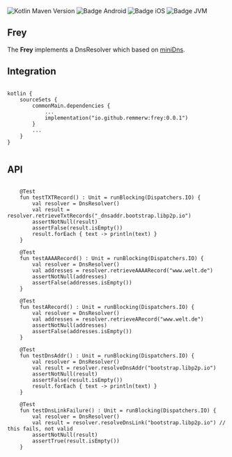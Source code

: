 <div>
    <div>
        <img src="https://img.shields.io/maven-central/v/io.github.remmerw/frey" alt="Kotlin Maven Version" />
        <img src="https://img.shields.io/badge/Platform-Android-brightgreen.svg?logo=android" alt="Badge Android" />
        <img src="https://img.shields.io/badge/Platform-iOS%20%2F%20macOS-lightgrey.svg?logo=apple" alt="Badge iOS" />
        <img src="https://img.shields.io/badge/Platform-JVM-8A2BE2.svg?logo=openjdk" alt="Badge JVM" />
    </div>
</div>

## Frey

The **Frey** implements a DnsResolver which based on [miniDns](https://github.com/MiniDNS/minidns).

## Integration

```
    
kotlin {
    sourceSets {
        commonMain.dependencies {
            ...
            implementation("io.github.remmerw:frey:0.0.1")
        }
        ...
    }
}
    
```

## API

```

    @Test
    fun testTXTRecord() : Unit = runBlocking(Dispatchers.IO) {
        val resolver = DnsResolver()
        val result = resolver.retrieveTxtRecords("_dnsaddr.bootstrap.libp2p.io")
        assertNotNull(result)
        assertFalse(result.isEmpty())
        result.forEach { text -> println(text) }
    }

    @Test
    fun testAAAARecord() : Unit = runBlocking(Dispatchers.IO) {
        val resolver = DnsResolver()
        val addresses = resolver.retrieveAAAARecord("www.welt.de")
        assertNotNull(addresses)
        assertFalse(addresses.isEmpty())
    }

    @Test
    fun testARecord() : Unit = runBlocking(Dispatchers.IO) {
        val resolver = DnsResolver()
        val addresses = resolver.retrieveARecord("www.welt.de")
        assertNotNull(addresses)
        assertFalse(addresses.isEmpty())
    }
    
    @Test
    fun testDnsAddr() : Unit = runBlocking(Dispatchers.IO) {
        val resolver = DnsResolver()
        val result = resolver.resolveDnsAddr("bootstrap.libp2p.io")
        assertNotNull(result)
        assertFalse(result.isEmpty())
        result.forEach { text -> println(text) }
    }

    @Test
    fun testDnsLinkFailure() : Unit = runBlocking(Dispatchers.IO) {
        val resolver = DnsResolver()
        val result = resolver.resolveDnsLink("bootstrap.libp2p.io") // this fails, not valid
        assertNotNull(result)
        assertTrue(result.isEmpty())
    }

```

